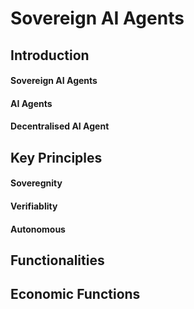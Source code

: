 # Sovereign AI Agents

## Introduction

#### Sovereign AI Agents

#### AI Agents

#### Decentralised AI Agent


## Key Principles

#### Soveregnity

#### Verifiablity

#### Autonomous


## Functionalities


## Economic Functions